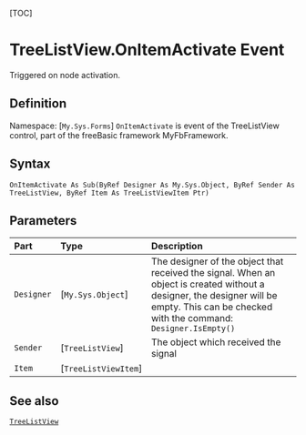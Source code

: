 [TOC]
# TreeListView.OnItemActivate Event
Triggered on node activation.
## Definition
Namespace: [`My.Sys.Forms`]
`OnItemActivate` is event of the TreeListView control, part of the freeBasic framework MyFbFramework.
## Syntax
```freeBasic
OnItemActivate As Sub(ByRef Designer As My.Sys.Object, ByRef Sender As TreeListView, ByRef Item As TreeListViewItem Ptr)
```

## Parameters

|Part|Type|Description|
| :------------ | :------------ | :------------ |
|`Designer`|[`My.Sys.Object`]|The designer of the object that received the signal. When an object is created without a designer, the designer will be empty. This can be checked with the command: `Designer.IsEmpty()`|
|`Sender`|[`TreeListView`]|The object which received the signal|
|`Item`|[`TreeListViewItem`]||

## See also
[`TreeListView`](TreeListView.md)
